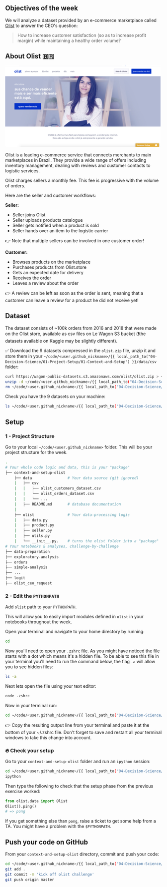 ## Objectives of the week

We will analyze a dataset provided by an e-commerce marketplace called [Olist](https://www.olist.com) to answer the CEO's question:

> How to increase customer satisfaction (so as to increase profit margin) while maintaining a healthy order volume?

## About Olist 🇧🇷

<img src="https://raw.githubusercontent.com/lewagon/data-images/master/best-practices/olist.png" width="500"/>

Olist is a leading e-commerce service that connects merchants to main marketplaces in Brazil. They provide a wide range of offers including inventory management, dealing with reviews and customer contacts to logistic services.

Olist charges sellers a monthly fee. This fee is progressive with the volume of orders.

Here are the seller and customer workflows:

**Seller:**

- Seller joins Olist
- Seller uploads products catalogue
- Seller gets notified when a product is sold
- Seller hands over an item to the logistic carrier

👉 Note that multiple sellers can be involved in one customer order!

**Customer:**

- Browses products on the marketplace
- Purchases products from Olist.store
- Gets an expected date for delivery
- Receives the order
- Leaves a review about the order

👉 A review can be left as soon as the order is sent, meaning that a customer can leave a review for a product he did not receive yet!

## Dataset

The dataset consists of ~100k orders from 2016 and 2018 that were made on the Olist store, available as csv files on Le Wagon S3 bucket (❗️the datasets available on Kaggle may be slightly different).

✅ Download the 9 datasets compressed in the `olist.zip` file, unzip it and store them in your `~/code/<user.github_nickname>/{{ local_path_to("04-Decision-Science/01-Project-Setup/01-Context-and-Setup") }}/data/csv` folder:

```bash
curl https://wagon-public-datasets.s3.amazonaws.com/olist/olist.zip > ~/code/<user.github_nickname>/{{ local_path_to("04-Decision-Science/01-Project-Setup/01-Context-and-Setup") }}/data/csv/olist.zip
unzip -d ~/code/<user.github_nickname>/{{ local_path_to("04-Decision-Science/01-Project-Setup/01-Context-and-Setup") }}/data/csv/ ~/code/<user.github_nickname>/{{ local_path_to("04-Decision-Science/01-Project-Setup/01-Context-and-Setup") }}/data/csv/olist.zip
rm ~/code/<user.github_nickname>/{{ local_path_to("04-Decision-Science/01-Project-Setup/01-Context-and-Setup") }}/data/csv/olist.zip
```

Check you have the 9 datasets on your machine:

```bash
ls ~/code/<user.github_nickname>/{{ local_path_to("04-Decision-Science/01-Project-Setup/01-Context-and-Setup") }}/data/csv
```

## Setup

### 1 - Project Structure
Go to your local `~/code/<user.github_nickname>` folder.
This will be your project structure for the week.

```bash
.
# Your whole code logic and data, this is your "package"
├── context-and-setup-olist         
    ├── data                # Your data source (git ignored)
    |   ├── csv
    |   |   ├── olist_customers_dataset.csv
    |   |   └── olist_orders_dataset.csv
    |   |   └── ...
    |   ├── README.md       # database documentation
    |
    ├── olist               # Your data-processing logic
    |   ├── data.py
    |   ├── product.py
    |   ├── seller.py
    |   ├── utils.py
    |   └── __init__.py.    # turns the olist folder into a "package"
# Your notebooks & analyses, challenge-by-challenge
├── data-preparation
├── exploratory-analysis
├── orders
├── simple-analysis
├── ...
├── logit
├── olist_ceo_request
```

### 2 - Edit the `PYTHONPATH`

Add `olist` path to your `PYTHONPATH`.

This will allow you to easily import modules defined in `olist` in your notebooks throughout the week.

Open your terminal and navigate to your home directory by running:

```bash
cd
```

Now you'll need to open your `.zshrc` file. As you might have noticed the file starts with a dot which means it's a hidden file. To be able to see this file in your terminal you'll need to run the command below, the flag `-a` will allow you to see hidden files:

```bash
ls -a
```

Next lets open the file using your text editor:

```bash
code .zshrc
```

Now in your terminal run:
```bash
cd ~/code/<user.github_nickname>/{{ local_path_to("04-Decision-Science/01-Project-Setup/01-Context-and-Setup") }} && echo "export PYTHONPATH=\"$(pwd):\$PYTHONPATH\""
```

👉 Copy the resulting output line from your terminal and paste it at the bottom of your ~/.zshrc file. Don't forget to save and restart all your terminal windows to take this change into account.



### 🔥 Check your setup

Go to your `context-and-setup-olist` folder and run an `ipython` session:

```bash
cd ~/code/<user.github_nickname>/{{ local_path_to("04-Decision-Science/01-Project-Setup/01-Context-and-Setup") }}
ipython
```

Then type the following to check that the setup phase from the previous exercise worked:

```python
from olist.data import Olist
Olist().ping()
# => pong
```

If you get something else than `pong`, raise a ticket to get some help from a TA. You might have a problem with the `$PYTHONPATH`.

## Push your code on GitHub

From your `context-and-setup-olist` directory, commit and push your code:

```bash
cd ~/code/<user.github_nickname>/{{ local_path_to("04-Decision-Science/01-Project-Setup/01-Context-and-Setup") }}
git add .
git commit -m 'kick off olist challenge'
git push origin master
```

